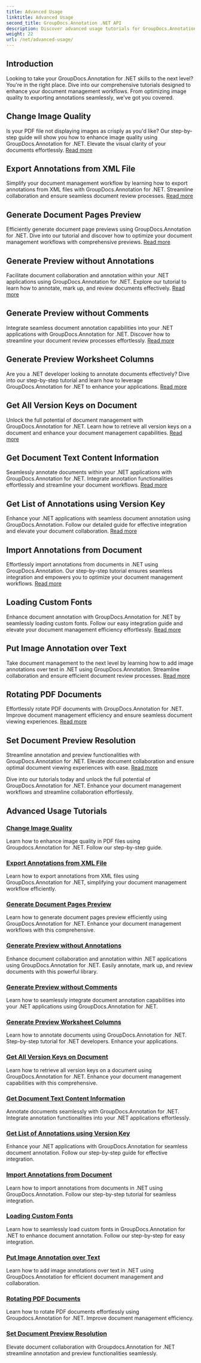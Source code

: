 ```yaml
---
title: Advanced Usage
linktitle: Advanced Usage
second_title: GroupDocs.Annotation .NET API
description: Discover advanced usage tutorials for GroupDocs.Annotation .NET. Enhance document management with step-by-step guides on image quality, annotation export, & more.
weight: 22
url: /net/advanced-usage/
---
```

## Introduction

Looking to take your GroupDocs.Annotation for .NET skills to the next level? You're in the right place. Dive into our comprehensive tutorials designed to enhance your document management workflows. From optimizing image quality to exporting annotations seamlessly, we've got you covered.

## Change Image Quality
Is your PDF file not displaying images as crisply as you'd like? Our step-by-step guide will show you how to enhance image quality using GroupDocs.Annotation for .NET. Elevate the visual clarity of your documents effortlessly. [Read more](./change-image-quality/)

## Export Annotations from XML File
Simplify your document management workflow by learning how to export annotations from XML files with GroupDocs.Annotation for .NET. Streamline collaboration and ensure seamless document review processes. [Read more](./export-annotations-xml-file/)

## Generate Document Pages Preview
Efficiently generate document page previews using GroupDocs.Annotation for .NET. Dive into our tutorial and discover how to optimize your document management workflows with comprehensive previews. [Read more](./generate-document-pages-preview/)

## Generate Preview without Annotations
Facilitate document collaboration and annotation within your .NET applications using GroupDocs.Annotation for .NET. Explore our tutorial to learn how to annotate, mark up, and review documents effectively. [Read more](./generate-preview-without-annotations/)

## Generate Preview without Comments
Integrate seamless document annotation capabilities into your .NET applications with GroupDocs.Annotation for .NET. Discover how to streamline your document review processes effortlessly. [Read more](./generate-preview-without-comments/)

## Generate Preview Worksheet Columns
Are you a .NET developer looking to annotate documents effectively? Dive into our step-by-step tutorial and learn how to leverage GroupDocs.Annotation for .NET to enhance your applications. [Read more](./generate-preview-worksheet-columns/)

## Get All Version Keys on Document
Unlock the full potential of document management with GroupDocs.Annotation for .NET. Learn how to retrieve all version keys on a document and enhance your document management capabilities. [Read more](./get-all-version-keys-document/)

## Get Document Text Content Information
Seamlessly annotate documents within your .NET applications with GroupDocs.Annotation for .NET. Integrate annotation functionalities effortlessly and streamline your document workflows. [Read more](./get-document-text-content-information/)

## Get List of Annotations using Version Key
Enhance your .NET applications with seamless document annotation using GroupDocs.Annotation. Follow our detailed guide for effective integration and elevate your document collaboration. [Read more](./get-list-annotations-version-key/)

## Import Annotations from Document
Effortlessly import annotations from documents in .NET using GroupDocs.Annotation. Our step-by-step tutorial ensures seamless integration and empowers you to optimize your document management workflows. [Read more](./import-annotations-from-document/)

## Loading Custom Fonts
Enhance document annotation with GroupDocs.Annotation for .NET by seamlessly loading custom fonts. Follow our easy integration guide and elevate your document management efficiency effortlessly. [Read more](./loading-custom-fonts/)

## Put Image Annotation over Text
Take document management to the next level by learning how to add image annotations over text in .NET using GroupDocs.Annotation. Streamline collaboration and ensure efficient document review processes. [Read more](./put-image-annotation-over-text/)

## Rotating PDF Documents
Effortlessly rotate PDF documents with GroupDocs.Annotation for .NET. Improve document management efficiency and ensure seamless document viewing experiences. [Read more](./rotating-pdf-documents/)

## Set Document Preview Resolution
Streamline annotation and preview functionalities with GroupDocs.Annotation for .NET. Elevate document collaboration and ensure optimal document viewing experiences with ease. [Read more](./set-document-preview-resolution/)

Dive into our tutorials today and unlock the full potential of GroupDocs.Annotation for .NET. Enhance your document management workflows and streamline collaboration effortlessly.
## Advanced Usage Tutorials
### [Change Image Quality](./change-image-quality/)
Learn how to enhance image quality in PDF files using Groupdocs.Annotation for .NET. Follow our step-by-step guide.
### [Export Annotations from XML File](./export-annotations-xml-file/)
Learn how to export annotations from XML files using GroupDocs.Annotation for .NET, simplifying your document management workflow efficiently.
### [Generate Document Pages Preview](./generate-document-pages-preview/)
Learn how to generate document pages preview efficiently using GroupDocs.Annotation for .NET. Enhance your document management workflows with this comprehensive.
### [Generate Preview without Annotations](./generate-preview-without-annotations/)
Enhance document collaboration and annotation within .NET applications using GroupDocs.Annotation for .NET. Easily annotate, mark up, and review documents with this powerful library.
### [Generate Preview without Comments](./generate-preview-without-comments/)
Learn how to seamlessly integrate document annotation capabilities into your .NET applications using GroupDocs.Annotation for .NET.
### [Generate Preview Worksheet Columns](./generate-preview-worksheet-columns/)
Learn how to annotate documents using GroupDocs.Annotation for .NET. Step-by-step tutorial for .NET developers. Enhance your applications.
### [Get All Version Keys on Document](./get-all-version-keys-document/)
Learn how to retrieve all version keys on a document using GroupDocs.Annotation for .NET. Enhance your document management capabilities with this comprehensive.
### [Get Document Text Content Information](./get-document-text-content-information/)
Annotate documents seamlessly with GroupDocs.Annotation for .NET. Integrate annotation functionalities into your .NET applications effortlessly.
### [Get List of Annotations using Version Key](./get-list-annotations-version-key/)
Enhance your .NET applications with GroupDocs.Annotation for seamless document annotation. Follow our step-by-step guide for effective integration.
### [Import Annotations from Document](./import-annotations-from-document/)
Learn how to import annotations from documents in .NET using GroupDocs.Annotation. Follow our step-by-step tutorial for seamless integration.
### [Loading Custom Fonts](./loading-custom-fonts/)
Learn how to seamlessly load custom fonts in GroupDocs.Annotation for .NET to enhance document annotation. Follow our step-by-step for easy integration.
### [Put Image Annotation over Text](./put-image-annotation-over-text/)
Learn how to add image annotations over text in .NET using GroupDocs.Annotation for efficient document management and collaboration.
### [Rotating PDF Documents](./rotating-pdf-documents/)
Learn how to rotate PDF documents effortlessly using Groupdocs.Annotation for .NET. Improve document management efficiency.
### [Set Document Preview Resolution](./set-document-preview-resolution/)
Elevate document collaboration with Groupdocs.Annotation for .NET streamline annotation and preview functionalities seamlessly.